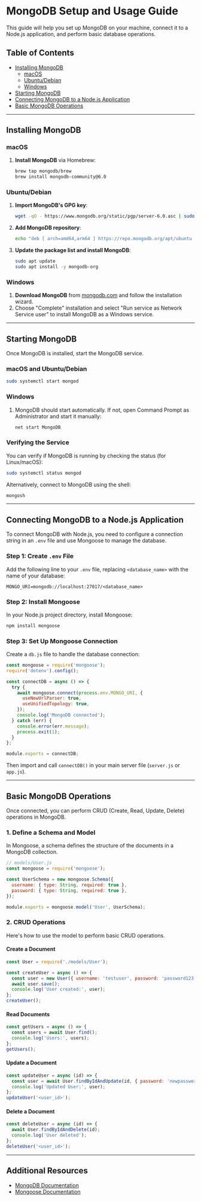 
# MongoDB Setup and Usage Guide

This guide will help you set up MongoDB on your machine, connect it to a Node.js application, and perform basic database operations.

## Table of Contents

- [Installing MongoDB](#installing-mongodb)
  - [macOS](#macos)
  - [Ubuntu/Debian](#ubuntudebian)
  - [Windows](#windows)
- [Starting MongoDB](#starting-mongodb)
- [Connecting MongoDB to a Node.js Application](#connecting-mongodb-to-a-nodejs-application)
- [Basic MongoDB Operations](#basic-mongodb-operations)

---

## Installing MongoDB

### macOS

1. **Install MongoDB** via Homebrew:
   ```bash
   brew tap mongodb/brew
   brew install mongodb-community@6.0
   ```

### Ubuntu/Debian

1. **Import MongoDB's GPG key**:
   ```bash
   wget -qO - https://www.mongodb.org/static/pgp/server-6.0.asc | sudo apt-key add -
   ```

2. **Add MongoDB repository**:
   ```bash
   echo "deb [ arch=amd64,arm64 ] https://repo.mongodb.org/apt/ubuntu focal/mongodb-org/6.0 multiverse" | sudo tee /etc/apt/sources.list.d/mongodb-org-6.0.list
   ```

3. **Update the package list and install MongoDB**:
   ```bash
   sudo apt update
   sudo apt install -y mongodb-org
   ```

### Windows

1. **Download MongoDB** from [mongodb.com](https://www.mongodb.com/try/download/community) and follow the installation wizard.
2. Choose "Complete" installation and select "Run service as Network Service user" to install MongoDB as a Windows service.

---

## Starting MongoDB

Once MongoDB is installed, start the MongoDB service.

### macOS and Ubuntu/Debian

```bash
sudo systemctl start mongod
```

### Windows

1. MongoDB should start automatically. If not, open Command Prompt as Administrator and start it manually:
   ```bash
   net start MongoDB
   ```

### Verifying the Service

You can verify if MongoDB is running by checking the status (for Linux/macOS):
```bash
sudo systemctl status mongod
```

Alternatively, connect to MongoDB using the shell:
```bash
mongosh
```

---

## Connecting MongoDB to a Node.js Application

To connect MongoDB with Node.js, you need to configure a connection string in an `.env` file and use Mongoose to manage the database.

### Step 1: Create `.env` File

Add the following line to your `.env` file, replacing `<database_name>` with the name of your database:

```plaintext
MONGO_URI=mongodb://localhost:27017/<database_name>
```

### Step 2: Install Mongoose

In your Node.js project directory, install Mongoose:

```bash
npm install mongoose
```

### Step 3: Set Up Mongoose Connection

Create a `db.js` file to handle the database connection:

```javascript
const mongoose = require('mongoose');
require('dotenv').config();

const connectDB = async () => {
  try {
    await mongoose.connect(process.env.MONGO_URI, {
      useNewUrlParser: true,
      useUnifiedTopology: true,
    });
    console.log('MongoDB connected');
  } catch (err) {
    console.error(err.message);
    process.exit(1);
  }
};

module.exports = connectDB;
```

Then import and call `connectDB()` in your main server file (`server.js` or `app.js`).

---

## Basic MongoDB Operations

Once connected, you can perform CRUD (Create, Read, Update, Delete) operations in MongoDB.

### 1. Define a Schema and Model

In Mongoose, a schema defines the structure of the documents in a MongoDB collection.

```javascript
// models/User.js
const mongoose = require('mongoose');

const UserSchema = new mongoose.Schema({
  username: { type: String, required: true },
  password: { type: String, required: true },
});

module.exports = mongoose.model('User', UserSchema);
```

### 2. CRUD Operations

Here's how to use the model to perform basic CRUD operations.

#### Create a Document

```javascript
const User = require('./models/User');

const createUser = async () => {
  const user = new User({ username: 'testuser', password: 'password123' });
  await user.save();
  console.log('User created:', user);
};
createUser();
```

#### Read Documents

```javascript
const getUsers = async () => {
  const users = await User.find();
  console.log('Users:', users);
};
getUsers();
```

#### Update a Document

```javascript
const updateUser = async (id) => {
  const user = await User.findByIdAndUpdate(id, { password: 'newpassword123' }, { new: true });
  console.log('Updated User:', user);
};
updateUser('<user_id>');
```

#### Delete a Document

```javascript
const deleteUser = async (id) => {
  await User.findByIdAndDelete(id);
  console.log('User deleted');
};
deleteUser('<user_id>');
```

---

## Additional Resources

- [MongoDB Documentation](https://docs.mongodb.com/)
- [Mongoose Documentation](https://mongoosejs.com/docs/)
